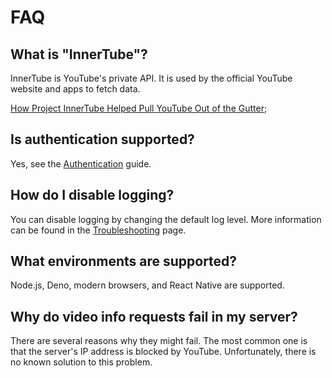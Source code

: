 # FAQ

## What is "InnerTube"?

InnerTube is YouTube's private API. It is used by the official YouTube website and apps to fetch data.

[How Project InnerTube Helped Pull YouTube Out of the Gutter](https://gizmodo.com/how-project-innertube-helped-pull-youtube-out-of-the-gu-1704946491);

## Is authentication supported?

Yes, see the [Authentication](./authentication.md) guide.

## How do I disable logging?

You can disable logging by changing the default log level. More information can be found in the [Troubleshooting](./troubleshooting.md) page.

## What environments are supported?

Node.js, Deno, modern browsers, and React Native are supported.

## Why do video info requests fail in my server?

There are several reasons why they might fail. The most common one is that the server's IP address is blocked by YouTube. Unfortunately, there is no known solution to this problem.
